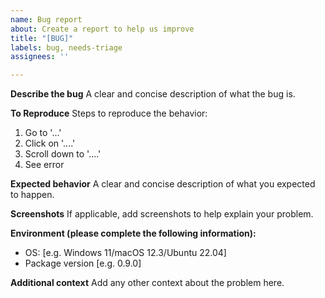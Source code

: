 ```yaml
---
name: Bug report
about: Create a report to help us improve
title: "[BUG]"
labels: bug, needs-triage
assignees: ''

---
```


**Describe the bug**
A clear and concise description of what the bug is.

**To Reproduce**
Steps to reproduce the behavior:
1. Go to '...'
2. Click on '....'
3. Scroll down to '....'
4. See error

**Expected behavior**
A clear and concise description of what you expected to happen.

**Screenshots**
If applicable, add screenshots to help explain your problem.

**Environment (please complete the following information):**
 - OS: [e.g. Windows 11/macOS 12.3/Ubuntu 22.04]
 - Package version [e.g. 0.9.0]

**Additional context**
Add any other context about the problem here.
